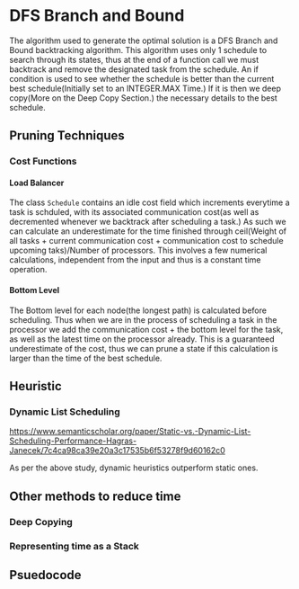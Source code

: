 # DFS Branch and Bound

The algorithm used to generate the optimal solution is a DFS Branch and Bound backtracking algorithm. This algorithm uses only 1 schedule to search through its states,
thus at the end of a function call we must backtrack and remove the designated task from the schedule. An if condition is used to see whether the schedule is better than the
current best schedule(Initially set to an INTEGER.MAX Time.) If it is then we deep copy(More on the Deep Copy Section.) the necessary details to the best schedule.

## Pruning Techniques

### Cost Functions

#### Load Balancer
The class `Schedule` contains an idle cost field which increments everytime a task is schduled, with its associated communication cost(as well as decremented whenever we backtrack
after scheduling a task.) As such we can calculate an underestimate for the time finished through ceil(Weight of all tasks + current communication cost + communication cost to schedule upcoming taks)/Number of processors. This involves a few numerical calculations, independent from the input and thus is a constant time operation.

#### Bottom Level
The Bottom level for each node(the longest path) is calculated before scheduling. Thus when we are in the process of scheduling a task in the processor we add the communication cost + the bottom level for the task, as well as the latest time on the processor already. This is a guaranteed underestimate of the cost, thus we can prune a state if this calculation is larger than the time of the best schedule. 
## Heuristic
### Dynamic List Scheduling

https://www.semanticscholar.org/paper/Static-vs.-Dynamic-List-Scheduling-Performance-Hagras-Janecek/7c4ca98ca39e20a3c17535b6f53278f9d60162c0

As per the above study, dynamic heuristics outperform static ones.
## Other methods to reduce time

### Deep Copying

### Representing time as a Stack

## Psuedocode
